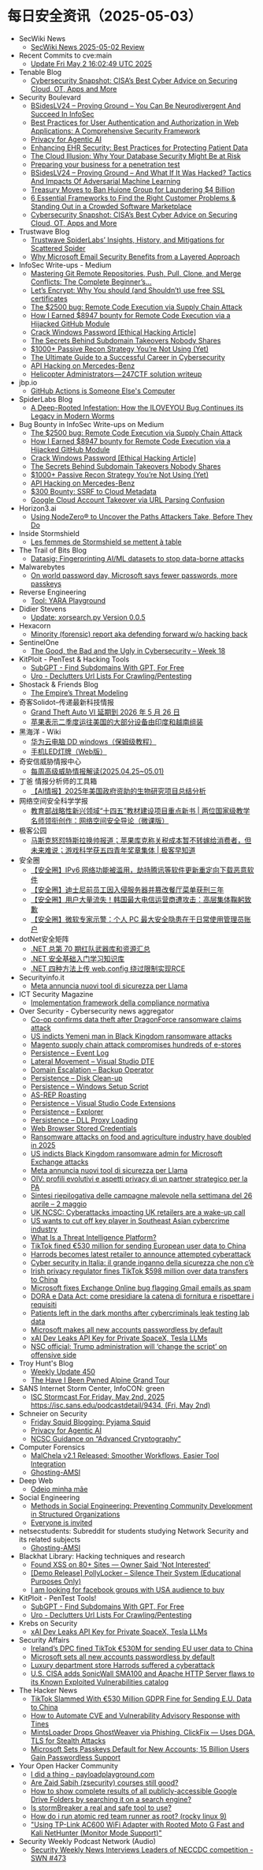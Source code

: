 # 每日安全资讯（2025-05-03）

- SecWiki News
  - [SecWiki News 2025-05-02 Review](http://www.sec-wiki.com/?2025-05-02)
- Recent Commits to cve:main
  - [Update Fri May  2 16:02:49 UTC 2025](https://github.com/trickest/cve/commit/bec3348c6bb6efff7837280c2b7dc59b0108b764)
- Tenable Blog
  - [Cybersecurity Snapshot: CISA’s Best Cyber Advice on Securing Cloud, OT, Apps and More](https://www.tenable.com/blog/cybersecurity-snapshot-cisa-advice-cloud-security-ot-security-appdev-security-sbom-secure-design-05-02-2025)
- Security Boulevard
  - [BSidesLV24 – Proving Ground – You Can Be Neurodivergent And Succeed In InfoSec](https://securityboulevard.com/2025/05/bsideslv24-proving-ground-you-can-be-neurodivergent-and-succeed-in-infosec/?utm_source=rss&utm_medium=rss&utm_campaign=bsideslv24-proving-ground-you-can-be-neurodivergent-and-succeed-in-infosec)
  - [Best Practices for User Authentication and Authorization in Web Applications: A Comprehensive Security Framework](https://securityboulevard.com/2025/05/best-practices-for-user-authentication-and-authorization-in-web-applications-a-comprehensive-security-framework/?utm_source=rss&utm_medium=rss&utm_campaign=best-practices-for-user-authentication-and-authorization-in-web-applications-a-comprehensive-security-framework)
  - [Privacy for Agentic AI](https://securityboulevard.com/2025/05/privacy-for-agentic-ai/?utm_source=rss&utm_medium=rss&utm_campaign=privacy-for-agentic-ai)
  - [Enhancing EHR Security: Best Practices for Protecting Patient Data](https://securityboulevard.com/2025/05/enhancing-ehr-security-best-practices-for-protecting-patient-data/?utm_source=rss&utm_medium=rss&utm_campaign=enhancing-ehr-security-best-practices-for-protecting-patient-data)
  - [The Cloud Illusion: Why Your Database Security Might Be at Risk](https://securityboulevard.com/2025/05/the-cloud-illusion-why-your-database-security-might-be-at-risk/?utm_source=rss&utm_medium=rss&utm_campaign=the-cloud-illusion-why-your-database-security-might-be-at-risk)
  - [Preparing your business for a penetration test](https://securityboulevard.com/2025/05/preparing-your-business-for-a-penetration-test/?utm_source=rss&utm_medium=rss&utm_campaign=preparing-your-business-for-a-penetration-test)
  - [BSidesLV24 – Proving Ground –  And What If It Was Hacked? Tactics And Impacts Of Adversarial Machine Learning](https://securityboulevard.com/2025/05/bsideslv24-proving-ground-and-what-if-it-was-hacked-tactics-and-impacts-of-adversarial-machine-learning/?utm_source=rss&utm_medium=rss&utm_campaign=bsideslv24-proving-ground-and-what-if-it-was-hacked-tactics-and-impacts-of-adversarial-machine-learning)
  - [Treasury Moves to Ban Huione Group for Laundering $4 Billion](https://securityboulevard.com/2025/05/treasury-moves-to-ban-huione-group-for-laundering-4-billion/?utm_source=rss&utm_medium=rss&utm_campaign=treasury-moves-to-ban-huione-group-for-laundering-4-billion)
  - [6 Essential Frameworks to Find the Right Customer Problems & Standing Out in a Crowded Software Marketplace](https://securityboulevard.com/2025/05/6-essential-frameworks-to-find-the-right-customer-problems-standing-out-in-a-crowded-software-marketplace/?utm_source=rss&utm_medium=rss&utm_campaign=6-essential-frameworks-to-find-the-right-customer-problems-standing-out-in-a-crowded-software-marketplace)
  - [Cybersecurity Snapshot: CISA’s Best Cyber Advice on Securing Cloud, OT, Apps and More](https://securityboulevard.com/2025/05/cybersecurity-snapshot-cisas-best-cyber-advice-on-securing-cloud-ot-apps-and-more/?utm_source=rss&utm_medium=rss&utm_campaign=cybersecurity-snapshot-cisas-best-cyber-advice-on-securing-cloud-ot-apps-and-more)
- Trustwave Blog
  - [Trustwave SpiderLabs’ Insights, History, and Mitigations for Scattered Spider](https://www.trustwave.com/en-us/resources/blogs/trustwave-blog/trustwave-spiderlabs-insights-history-and-mitigations-for-scattered-spider/)
  - [Why Microsoft Email Security Benefits from a Layered Approach](https://www.trustwave.com/en-us/resources/blogs/trustwave-blog/why-microsoft-email-security-benefits-from-a-layered-approach/)
- InfoSec Write-ups - Medium
  - [Mastering Git Remote Repositories, Push, Pull, Clone, and Merge Conflicts: The Complete Beginner’s…](https://infosecwriteups.com/mastering-git-remote-repositories-push-pull-clone-and-merge-conflicts-the-complete-beginners-cb8d5ca07ef9?source=rss----7b722bfd1b8d---4)
  - [Let’s Encrypt: Why You should (and Shouldn’t) use free SSL certificates](https://infosecwriteups.com/lets-encrypt-why-you-should-and-shouldn-t-use-free-ssl-certificates-711b3365127f?source=rss----7b722bfd1b8d---4)
  - [The $2500 bug: Remote Code Execution via Supply Chain Attack](https://infosecwriteups.com/the-2500-bug-remote-code-execution-via-supply-chain-attack-3beb07ac1a4c?source=rss----7b722bfd1b8d---4)
  - [How I Earned $8947 bounty for Remote Code Execution via a Hijacked GitHub Module](https://infosecwriteups.com/how-i-earned-8947-bounty-for-remote-code-execution-via-a-hijacked-github-module-91c4a4b63255?source=rss----7b722bfd1b8d---4)
  - [Crack Windows Password [Ethical Hacking Article]](https://infosecwriteups.com/crack-windows-password-ethical-hacking-article-cb3f0593fe58?source=rss----7b722bfd1b8d---4)
  - [The Secrets Behind Subdomain Takeovers Nobody Shares](https://infosecwriteups.com/the-secrets-behind-subdomain-takeovers-nobody-shares-ba6b5d7bf258?source=rss----7b722bfd1b8d---4)
  - [$1000+ Passive Recon Strategy You’re Not Using (Yet)](https://infosecwriteups.com/1000-passive-recon-strategy-youre-not-using-yet-164f5b1e6231?source=rss----7b722bfd1b8d---4)
  - [The Ultimate Guide to a Successful Career in Cybersecurity](https://infosecwriteups.com/the-ultimate-guide-to-a-successful-career-in-cybersecurity-ff2887d9c552?source=rss----7b722bfd1b8d---4)
  - [API Hacking on Mercedes-Benz](https://infosecwriteups.com/mercedes-benz-hacking-f36605954d5f?source=rss----7b722bfd1b8d---4)
  - [Helicopter Administrators — 247CTF solution writeup](https://infosecwriteups.com/helicopter-administrators-247ctf-solution-writeup-bc2f359b0525?source=rss----7b722bfd1b8d---4)
- jbp.io
  - [GitHub Actions is Someone Else's Computer](https://jbp.io/2025/05/02/github-actions-is-someone-elses-computer.html)
- SpiderLabs Blog
  - [A Deep-Rooted Infestation: How the ILOVEYOU Bug Continues its Legacy in Modern Worms](https://www.trustwave.com/en-us/resources/blogs/spiderlabs-blog/a-deep-rooted-infestation-how-the-iloveyou-bug-continues-its-legacy-in-modern-worms/)
- Bug Bounty in InfoSec Write-ups on Medium
  - [The $2500 bug: Remote Code Execution via Supply Chain Attack](https://infosecwriteups.com/the-2500-bug-remote-code-execution-via-supply-chain-attack-3beb07ac1a4c?source=rss----7b722bfd1b8d--bug_bounty)
  - [How I Earned $8947 bounty for Remote Code Execution via a Hijacked GitHub Module](https://infosecwriteups.com/how-i-earned-8947-bounty-for-remote-code-execution-via-a-hijacked-github-module-91c4a4b63255?source=rss----7b722bfd1b8d--bug_bounty)
  - [Crack Windows Password [Ethical Hacking Article]](https://infosecwriteups.com/crack-windows-password-ethical-hacking-article-cb3f0593fe58?source=rss----7b722bfd1b8d--bug_bounty)
  - [The Secrets Behind Subdomain Takeovers Nobody Shares](https://infosecwriteups.com/the-secrets-behind-subdomain-takeovers-nobody-shares-ba6b5d7bf258?source=rss----7b722bfd1b8d--bug_bounty)
  - [$1000+ Passive Recon Strategy You’re Not Using (Yet)](https://infosecwriteups.com/1000-passive-recon-strategy-youre-not-using-yet-164f5b1e6231?source=rss----7b722bfd1b8d--bug_bounty)
  - [API Hacking on Mercedes-Benz](https://infosecwriteups.com/mercedes-benz-hacking-f36605954d5f?source=rss----7b722bfd1b8d--bug_bounty)
  - [$300 Bounty: SSRF to Cloud Metadata](https://infosecwriteups.com/300-bounty-ssrf-to-cloud-metadata-4c6a7dda9818?source=rss----7b722bfd1b8d--bug_bounty)
  - [Google Cloud Account Takeover via URL Parsing Confusion](https://infosecwriteups.com/google-cloud-account-takeover-via-url-parsing-confusion-c5e47389b7c7?source=rss----7b722bfd1b8d--bug_bounty)
- Horizon3.ai
  - [Using NodeZero® to Uncover the Paths Attackers Take, Before They Do](https://horizon3.ai/intelligence/blogs/using-nodezero-to-uncover-the-paths-attackers-take-before-they-do/)
- Inside Stormshield
  - [Les femmes de Stormshield se mettent à table](https://stories.stormshield.com/les-femmes-de-stormshield-se-mettent-a-table/)
- The Trail of Bits Blog
  - [Datasig: Fingerprinting AI/ML datasets to stop data-borne attacks](https://blog.trailofbits.com/2025/05/02/datasig-fingerprinting-ai/ml-datasets-to-stop-data-borne-attacks/)
- Malwarebytes
  - [On world password day, Microsoft says fewer passwords, more passkeys](https://www.malwarebytes.com/blog/news/2025/05/on-world-password-day-microsoft-says-fewer-passwords-more-passkeys)
- Reverse Engineering
  - [Tool: YARA Playground](https://www.reddit.com/r/ReverseEngineering/comments/1kcpbw1/tool_yara_playground/)
- Didier Stevens
  - [Update: xorsearch.py Version 0.0.5](https://blog.didierstevens.com/2025/05/02/update-xorsearch-py-version-0-0-5/)
- Hexacorn
  - [Minority (forensic) report aka defending forward w/o hacking back](https://www.hexacorn.com/blog/2025/05/02/minority-forensic-report-aka-defending-forward-w-o-hacking-back/)
- SentinelOne
  - [The Good, the Bad and the Ugly in Cybersecurity – Week 18](https://www.sentinelone.com/blog/the-good-the-bad-and-the-ugly-in-cybersecurity-week-18-6/)
- KitPloit - PenTest &amp; Hacking Tools
  - [SubGPT - Find Subdomains With GPT, For Free](http://www.kitploit.com/2025/05/subgpt-find-subdomains-with-gpt-for-free.html)
  - [Uro - Declutters Url Lists For Crawling/Pentesting](http://www.kitploit.com/2025/05/uro-declutters-url-lists-for.html)
- Shostack & Friends Blog
  - [The Empire’s Threat Modeling](https://shostack.org/blog/the-empires-threat-modeling/)
- 奇客Solidot–传递最新科技情报
  - [Grand Theft Auto VI 延期到 2026 年 5 月 26 日](https://www.solidot.org/story?sid=81202)
  - [苹果表示二季度运往美国的大部分设备由印度和越南组装](https://www.solidot.org/story?sid=81201)
- 黑海洋 - Wiki
  - [华为云电脑 DD windows（保姆级教程）](https://blog.upx8.com/4783)
  - [手机LED灯牌（Web版）](https://blog.upx8.com/4782)
- 奇安信威胁情报中心
  - [每周高级威胁情报解读(2025.04.25~05.01)](https://mp.weixin.qq.com/s?__biz=MzI2MDc2MDA4OA==&mid=2247514782&idx=1&sn=5d8d3170ac14cfde91cb9d0adbc7e70c&subscene=0)
- 丁爸 情报分析师的工具箱
  - [【AI情报】2025年美国政府资助的生物研究项目总结分析](https://mp.weixin.qq.com/s?__biz=MzI2MTE0NTE3Mw==&mid=2651149852&idx=1&sn=87601bba316d736e364ec91297ea64fe&subscene=0)
- 网络空间安全科学学报
  - [教育部战略性新兴领域“十四五”教材建设项目重点新书 | 两位国家级教学名师领衔创作：网络空间安全导论（微课版）](https://mp.weixin.qq.com/s?__biz=MzI0NjU2NDMwNQ==&mid=2247505637&idx=1&sn=33accaf8167df76c2ea4cda2c4320321&subscene=0)
- 极客公园
  - [马斯克怒怼特斯拉换帅报道；苹果库克称关税成本暂不转嫁给消费者，但未来难说；游戏科学获五四青年奖章集体 | 极客早知道](https://mp.weixin.qq.com/s?__biz=MTMwNDMwODQ0MQ==&mid=2653078664&idx=1&sn=8c619f5ccf54e5f4610a98dc64f1fcc7&subscene=0)
- 安全圈
  - [【安全圈】IPv6 网络功能被滥用，劫持腾讯等软件更新重定向下载恶意软件](https://mp.weixin.qq.com/s?__biz=MzIzMzE4NDU1OQ==&mid=2652069404&idx=1&sn=d894f9dd38ef94ee8376915b211e1989&subscene=0)
  - [【安全圈】迪士尼前员工因入侵服务器并篡改餐厅菜单获刑三年](https://mp.weixin.qq.com/s?__biz=MzIzMzE4NDU1OQ==&mid=2652069404&idx=2&sn=d97069dd6bc0436c493dbba070d8c913&subscene=0)
  - [【安全圈】用户大量流失！韩国最大电信运营商遭攻击：高层集体鞠躬致歉](https://mp.weixin.qq.com/s?__biz=MzIzMzE4NDU1OQ==&mid=2652069404&idx=3&sn=8cbacfdae6af0899364580286bf71057&subscene=0)
  - [【安全圈】微软专家示警：个人 PC 最大安全隐患在于日常使用管理员账户](https://mp.weixin.qq.com/s?__biz=MzIzMzE4NDU1OQ==&mid=2652069404&idx=4&sn=ab7a616163d0a3688eb8daeaa079bb18&subscene=0)
- dotNet安全矩阵
  - [.NET 总第 70 期红队武器库和资源汇总](https://mp.weixin.qq.com/s?__biz=MzUyOTc3NTQ5MA==&mid=2247499578&idx=1&sn=cedc38601aefa3a67821f1aa4d7aa344&subscene=0)
  - [.NET 安全基础入门学习知识库](https://mp.weixin.qq.com/s?__biz=MzUyOTc3NTQ5MA==&mid=2247499578&idx=2&sn=4b3ccbd994275cb2eb3891a865699764&subscene=0)
  - [.NET 四种方法上传 web.config 绕过限制实现RCE](https://mp.weixin.qq.com/s?__biz=MzUyOTc3NTQ5MA==&mid=2247499578&idx=3&sn=79631c9b9920c6e260a7322ef6b0c559&subscene=0)
- Securityinfo.it
  - [Meta annuncia nuovi tool di sicurezza per Llama](https://www.securityinfo.it/2025/05/02/meta-annuncia-nuovi-tool-di-sicurezza-per-llama/?utm_source=rss&utm_medium=rss&utm_campaign=meta-annuncia-nuovi-tool-di-sicurezza-per-llama)
- ICT Security Magazine
  - [Implementation framework della compliance normativa](https://www.ictsecuritymagazine.com/notizie/framework-compliance/)
- Over Security - Cybersecurity news aggregator
  - [Co-op confirms data theft after DragonForce ransomware claims attack](https://www.bleepingcomputer.com/news/security/co-op-confirms-data-theft-after-dragonforce-ransomware-claims-attack/)
  - [US indicts Yemeni man in Black Kingdom ransomware attacks](https://therecord.media/us-indicts-yemeni-man-black-kingdom-ransomware)
  - [Magento supply chain attack compromises hundreds of e-stores](https://www.bleepingcomputer.com/news/security/magento-supply-chain-attack-compromises-hundreds-of-e-stores/)
  - [Persistence – Event Log](http://pentestlab.blog/2024/01/08/persistence-event-log/)
  - [Lateral Movement – Visual Studio DTE](http://pentestlab.blog/2024/01/15/lateral-movement-visual-studio-dte/)
  - [Domain Escalation – Backup Operator](http://pentestlab.blog/2024/01/22/domain-escalation-backup-operator/)
  - [Persistence – Disk Clean-up](http://pentestlab.blog/2024/01/29/persistence-disk-clean-up/)
  - [Persistence – Windows Setup Script](http://pentestlab.blog/2024/02/05/persistence-windows-setup-script/)
  - [AS-REP Roasting](http://pentestlab.blog/2024/02/20/as-rep-roasting/)
  - [Persistence – Visual Studio Code Extensions](http://pentestlab.blog/2024/03/04/persistence-visual-studio-code-extensions/)
  - [Persistence – Explorer](http://pentestlab.blog/2024/03/05/persistence-explorer/)
  - [Persistence – DLL Proxy Loading](http://pentestlab.blog/2024/04/03/persistence-dll-proxy-loading/)
  - [Web Browser Stored Credentials](http://pentestlab.blog/2024/08/20/web-browser-stored-credentials/)
  - [Ransomware attacks on food and agriculture industry have doubled in 2025](https://therecord.media/ransomware-attacks-food-and-ag-double-2025)
  - [US indicts Black Kingdom ransomware admin for Microsoft Exchange attacks](https://www.bleepingcomputer.com/news/security/us-indicts-black-kingdom-ransomware-admin-for-microsoft-exchange-attacks/)
  - [Meta annuncia nuovi tool di sicurezza per Llama](https://www.securityinfo.it/2025/05/02/meta-annuncia-nuovi-tool-di-sicurezza-per-llama/)
  - [OIV: profili evolutivi e aspetti privacy di un partner strategico per la PA](https://www.cybersecurity360.it/legal/oiv-profili-evolutivi-e-aspetti-privacy-di-un-partner-strategico-per-la-pa/)
  - [Sintesi riepilogativa delle campagne malevole nella settimana del 26 aprile – 2 maggio](https://cert-agid.gov.it/news/sintesi-riepilogativa-delle-campagne-malevole-nella-settimana-del-26-aprile-2-maggio/)
  - [UK NCSC: Cyberattacks impacting UK retailers are a wake-up call](https://www.bleepingcomputer.com/news/security/uk-ncsc-cyberattacks-impacting-uk-retailers-are-a-wake-up-call/)
  - [US wants to cut off key player in Southeast Asian cybercrime industry](https://therecord.media/us-fincen-cut-off-huione-group-southeast-asia-cyber-scam)
  - [What Is a Threat Intelligence Platform?](https://bfore.ai/what-is-a-threat-intelligence-platform/)
  - [TikTok fined €530 million for sending European user data to China](https://www.bleepingcomputer.com/news/security/tiktok-fined-530-million-for-sending-european-user-data-to-china/)
  - [Harrods becomes latest retailer to announce attempted cyberattack](https://therecord.media/harrods-cyberattack-uk-retailer)
  - [Cyber security in Italia: il grande inganno della sicurezza che non c’è](https://www.cybersecurity360.it/nuove-minacce/cyber-security-in-italia-il-grande-inganno-della-sicurezza-che-non-ce/)
  - [Irish privacy regulator fines TikTok $598 million over data transfers to China](https://therecord.media/tiktok-fined-gdpr-data-chinese-servers)
  - [Microsoft fixes Exchange Online bug flagging Gmail emails as spam](https://www.bleepingcomputer.com/news/microsoft/microsoft-fixes-exchange-online-bug-flagging-gmail-emails-as-spam/)
  - [DORA e Data Act: come presidiare la catena di fornitura e rispettare i requisiti](https://www.cybersecurity360.it/legal/dora-e-data-act-come-presidiare-la-catena-di-fornitura-e-rispettare-i-requisiti/)
  - [Patients left in the dark months after cybercriminals leak testing lab data](https://therecord.media/synnovis-health-data-breach-investigation-onging)
  - [Microsoft makes all new accounts passwordless by default](https://www.bleepingcomputer.com/news/microsoft/microsoft-makes-all-new-accounts-passwordless-by-default/)
  - [xAI Dev Leaks API Key for Private SpaceX, Tesla LLMs](https://krebsonsecurity.com/2025/05/xai-dev-leaks-api-key-for-private-spacex-tesla-llms/)
  - [NSC official: Trump administration will ‘change the script’ on offensive side](https://therecord.media/trump-administration-change-the-script-on-offensive-hacking)
- Troy Hunt's Blog
  - [Weekly Update 450](https://www.troyhunt.com/weekly-update-450/)
  - [The Have I Been Pwned Alpine Grand Tour](https://www.troyhunt.com/the-have-i-been-pwned-alpine-grand-tour/)
- SANS Internet Storm Center, InfoCON: green
  - [ISC Stormcast For Friday, May 2nd, 2025 https://isc.sans.edu/podcastdetail/9434, (Fri, May 2nd)](https://isc.sans.edu/diary/rss/31916)
- Schneier on Security
  - [Friday Squid Blogging: Pyjama Squid](https://www.schneier.com/blog/archives/2025/05/friday-squid-blogging-pyjama-squid.html)
  - [Privacy for Agentic AI](https://www.schneier.com/blog/archives/2025/05/privacy-for-agentic-ai.html)
  - [NCSC Guidance on “Advanced Cryptography”](https://www.schneier.com/blog/archives/2025/05/ncsc-guidance-on-advanced-cryptography.html)
- Computer Forensics
  - [MalChela v2.1 Released: Smoother Workflows, Easier Tool Integration](https://www.reddit.com/r/computerforensics/comments/1kd1l76/malchela_v21_released_smoother_workflows_easier/)
  - [Ghosting-AMSI](https://www.reddit.com/r/computerforensics/comments/1kd1r6j/ghostingamsi/)
- Deep Web
  - [Odeio minha mãe](https://www.reddit.com/r/deepweb/comments/1kd0ivu/odeio_minha_mãe/)
- Social Engineering
  - [Methods in Social Engineering: Preventing Community Development in Structured Organizations](https://www.reddit.com/r/SocialEngineering/comments/1kd12st/methods_in_social_engineering_preventing/)
  - [Everyone is invited](https://www.reddit.com/r/SocialEngineering/comments/1kd84d3/everyone_is_invited/)
- netsecstudents: Subreddit for students studying Network Security and its related subjects
  - [Ghosting-AMSI](https://www.reddit.com/r/netsecstudents/comments/1kd1sus/ghostingamsi/)
- Blackhat Library: Hacking techniques and research
  - [Found XSS on 80+ Sites — Owner Said 'Not Interested'](https://www.reddit.com/r/blackhat/comments/1kdaref/found_xss_on_80_sites_owner_said_not_interested/)
  - [[Demo Release] PollyLocker – Silence Their System (Educational Purposes Only)](https://www.reddit.com/r/blackhat/comments/1kcs20z/demo_release_pollylocker_silence_their_system/)
  - [I am looking for facebook groups with USA audience to buy](https://www.reddit.com/r/blackhat/comments/1kd93m9/i_am_looking_for_facebook_groups_with_usa/)
- KitPloit - PenTest Tools!
  - [SubGPT - Find Subdomains With GPT, For Free](http://www.kitploit.com/2025/05/subgpt-find-subdomains-with-gpt-for-free.html)
  - [Uro - Declutters Url Lists For Crawling/Pentesting](http://www.kitploit.com/2025/05/uro-declutters-url-lists-for.html)
- Krebs on Security
  - [xAI Dev Leaks API Key for Private SpaceX, Tesla LLMs](https://krebsonsecurity.com/2025/05/xai-dev-leaks-api-key-for-private-spacex-tesla-llms/)
- Security Affairs
  - [Ireland’s DPC fined TikTok €530M for sending EU user data to China](https://securityaffairs.com/177349/laws-and-regulations/irelands-dpc-fined-tiktok-e530m-for-sending-eu-user-data-to-china.html)
  - [Microsoft sets all new accounts passwordless by default](https://securityaffairs.com/177339/security/microsoft-sets-all-new-accounts-passwordless-by-default.html)
  - [Luxury department store Harrods suffered a cyberattack](https://securityaffairs.com/177330/cyber-crime/luxury-department-store-harrods-suffered-a-cyberattack.html)
  - [U.S. CISA adds SonicWall SMA100 and Apache HTTP Server flaws to its Known Exploited Vulnerabilities catalog](https://securityaffairs.com/177301/hacking/u-s-cisa-adds-sonicwall-sma100-and-apache-http-server-flaws-to-its-known-exploited-vulnerabilities-catalog.html)
- The Hacker News
  - [TikTok Slammed With €530 Million GDPR Fine for Sending E.U. Data to China](https://thehackernews.com/2025/05/tiktok-slammed-with-530-million-gdpr.html)
  - [How to Automate CVE and Vulnerability Advisory Response with Tines](https://thehackernews.com/2025/05/how-to-automate-cve-and-vulnerability.html)
  - [MintsLoader Drops GhostWeaver via Phishing, ClickFix — Uses DGA, TLS for Stealth Attacks](https://thehackernews.com/2025/05/mintsloader-drops-ghostweaver-via.html)
  - [Microsoft Sets Passkeys Default for New Accounts; 15 Billion Users Gain Passwordless Support](https://thehackernews.com/2025/05/microsoft-sets-passkeys-default-for-new.html)
- Your Open Hacker Community
  - [I did a thing - payloadplayground.com](https://www.reddit.com/r/HowToHack/comments/1kczqw7/i_did_a_thing_payloadplaygroundcom/)
  - [Are Zaid Sabih (zsecurity) courses still good?](https://www.reddit.com/r/HowToHack/comments/1kdd15e/are_zaid_sabih_zsecurity_courses_still_good/)
  - [How to show complete results of all publicly-accessible Google Drive Folders by searching it on a search engine?](https://www.reddit.com/r/HowToHack/comments/1kd8vfc/how_to_show_complete_results_of_all/)
  - [Is stormBreaker a real and safe tool to use?](https://www.reddit.com/r/HowToHack/comments/1kcvf4q/is_stormbreaker_a_real_and_safe_tool_to_use/)
  - [How do i run atomic red team runner as root? (rocky linux 9)](https://www.reddit.com/r/HowToHack/comments/1kct8vi/how_do_i_run_atomic_red_team_runner_as_root_rocky/)
  - ["Using TP-Link AC600 WiFi Adapter with Rooted Moto G Fast and Kali NetHunter (Monitor Mode Support)"](https://www.reddit.com/r/HowToHack/comments/1kcp4nh/using_tplink_ac600_wifi_adapter_with_rooted_moto/)
- Security Weekly Podcast Network (Audio)
  - [Security Weekly News Interviews Leaders of NECCDC competition - SWN #473](http://sites.libsyn.com/18678/security-weekly-news-interviews-leaders-of-neccdc-competition-swn-473)
